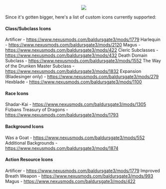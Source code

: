 
<p align="middle">
  <img src="https://i.imgur.com/6Zso95t.png"> 
</p>

Since it's gotten bigger, here's a list of custom icons currently supported:

#### Class/Subclass Icons
Artificer - https://www.nexusmods.com/baldursgate3/mods/1779
Harlequin - https://www.nexusmods.com/baldursgate3/mods/2120
Magus - https://www.nexusmods.com/baldursgate3/mods/422
Cleric Subclasses - https://www.nexusmods.com/baldursgate3/mods/432
Death Domain Subclass - https://www.nexusmods.com/baldursgate3/mods/1552
The Way of the Drunken Master Subclass - https://www.nexusmods.com/baldursgate3/mods/1832
Expansion (Bladesinger only) - https://www.nexusmods.com/baldursgate3/mods/279
Hexblade - https://www.nexusmods.com/baldursgate3/mods/1100

#### Race Icons
Shadar-Kai - https://www.nexusmods.com/baldursgate3/mods/1305
Fizbans Treasury of Dragons - https://www.nexusmods.com/baldursgate3/mods/1793

#### Background Icons
Was a Goat - https://www.nexusmods.com/baldursgate3/mods/552
Additional Backgrounds - https://www.nexusmods.com/baldursgate3/mods/1874

#### Action Resource Icons
Artificer - https://www.nexusmods.com/baldursgate3/mods/1779
Improved Breath Weapon - https://www.nexusmods.com/baldursgate3/mods/993
Magus - https://www.nexusmods.com/baldursgate3/mods/422